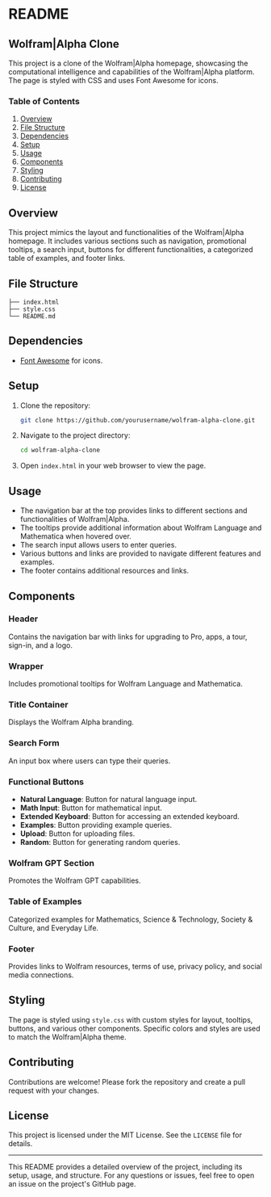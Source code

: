 # README

## Wolfram|Alpha Clone

This project is a clone of the Wolfram|Alpha homepage, showcasing the computational intelligence and capabilities of the Wolfram|Alpha platform. The page is styled with CSS and uses Font Awesome for icons.

### Table of Contents
1. [Overview](#overview)
2. [File Structure](#file-structure)
3. [Dependencies](#dependencies)
4. [Setup](#setup)
5. [Usage](#usage)
6. [Components](#components)
7. [Styling](#styling)
8. [Contributing](#contributing)
9. [License](#license)

## Overview
This project mimics the layout and functionalities of the Wolfram|Alpha homepage. It includes various sections such as navigation, promotional tooltips, a search input, buttons for different functionalities, a categorized table of examples, and footer links.

## File Structure
```
├── index.html
├── style.css
└── README.md
```

## Dependencies
- [Font Awesome](https://fontawesome.com) for icons.

## Setup
1. Clone the repository:
    ```bash
    git clone https://github.com/yourusername/wolfram-alpha-clone.git
    ```
2. Navigate to the project directory:
    ```bash
    cd wolfram-alpha-clone
    ```
3. Open `index.html` in your web browser to view the page.

## Usage
- The navigation bar at the top provides links to different sections and functionalities of Wolfram|Alpha.
- The tooltips provide additional information about Wolfram Language and Mathematica when hovered over.
- The search input allows users to enter queries.
- Various buttons and links are provided to navigate different features and examples.
- The footer contains additional resources and links.

## Components
### Header
Contains the navigation bar with links for upgrading to Pro, apps, a tour, sign-in, and a logo.

### Wrapper
Includes promotional tooltips for Wolfram Language and Mathematica.

### Title Container
Displays the Wolfram Alpha branding.

### Search Form
An input box where users can type their queries.

### Functional Buttons
- **Natural Language**: Button for natural language input.
- **Math Input**: Button for mathematical input.
- **Extended Keyboard**: Button for accessing an extended keyboard.
- **Examples**: Button providing example queries.
- **Upload**: Button for uploading files.
- **Random**: Button for generating random queries.

### Wolfram GPT Section
Promotes the Wolfram GPT capabilities.

### Table of Examples
Categorized examples for Mathematics, Science & Technology, Society & Culture, and Everyday Life.

### Footer
Provides links to Wolfram resources, terms of use, privacy policy, and social media connections.

## Styling
The page is styled using `style.css` with custom styles for layout, tooltips, buttons, and various other components. Specific colors and styles are used to match the Wolfram|Alpha theme.

## Contributing
Contributions are welcome! Please fork the repository and create a pull request with your changes.

## License
This project is licensed under the MIT License. See the `LICENSE` file for details.

---

This README provides a detailed overview of the project, including its setup, usage, and structure. For any questions or issues, feel free to open an issue on the project's GitHub page.
